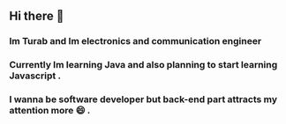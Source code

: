 ## Hi there 👋

### Im Turab and Im electronics and communication engineer

### Currently Im learning Java and also planning to start learning Javascript .

### I wanna be software developer but back-end part attracts my attention more :smile: .




<!--
**kemiksizt/kemiksizt** is a ✨ _special_ ✨ repository because its `README.md` (this file) appears on your GitHub profile.

Here are some ideas to get you started:

- 🔭 I’m currently working on ...
- 🌱 I’m currently learning ...
- 👯 I’m looking to collaborate on ...
- 🤔 I’m looking for help with ...
- 💬 Ask me about ...
- 📫 How to reach me: ...
- 😄 Pronouns: ...
- ⚡ Fun fact: ...
-->
